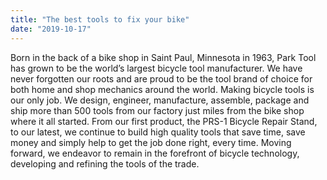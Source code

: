 ```yaml
---
title: "The best tools to fix your bike"
date: "2019-10-17"
---
```


Born in the back of a bike shop in Saint Paul,
Minnesota in 1963, Park Tool has grown to be the
world’s largest bicycle tool manufacturer. We
have never forgotten our roots and are proud to be
the tool brand of choice for both home and shop
mechanics around the world.
Making bicycle tools is our only job. We design,
engineer, manufacture, assemble, package and
ship more than 500 tools from our factory just miles
from the bike shop where it all started. From our
first product, the PRS-1 Bicycle Repair Stand, to
our latest, we continue to build high quality tools
that save time, save money and simply help to get
the job done right, every time. Moving forward,
we endeavor to remain in the forefront of bicycle
technology, developing and refining the tools of the trade.
